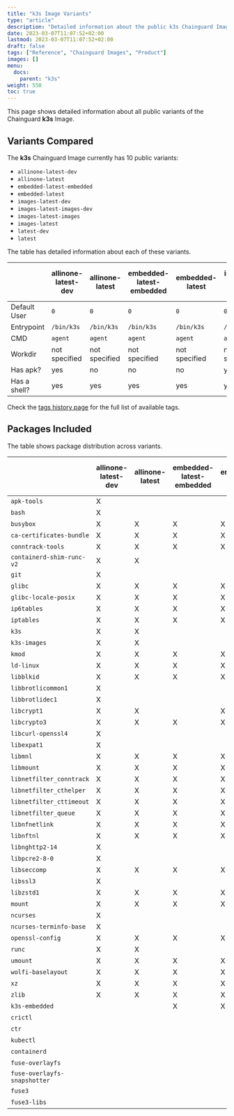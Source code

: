 ```yaml
---
title: "k3s Image Variants"
type: "article"
description: "Detailed information about the public k3s Chainguard Image variants"
date: 2023-03-07T11:07:52+02:00
lastmod: 2023-03-07T11:07:52+02:00
draft: false
tags: ["Reference", "Chainguard Images", "Product"]
images: []
menu:
  docs:
    parent: "k3s"
weight: 550
toc: true
---
```


This page shows detailed information about all public variants of the Chainguard **k3s** Image.

## Variants Compared
The **k3s** Chainguard Image currently has 10 public variants: 

- `allinone-latest-dev`
- `allinone-latest`
- `embedded-latest-embedded`
- `embedded-latest`
- `images-latest-dev`
- `images-latest-images-dev`
- `images-latest-images`
- `images-latest`
- `latest-dev`
- `latest`

The table has detailed information about each of these variants.

|              | allinone-latest-dev | allinone-latest | embedded-latest-embedded | embedded-latest | images-latest-dev | images-latest-images-dev | images-latest-images | images-latest | latest-dev    | latest        |
|--------------|---------------------|-----------------|--------------------------|-----------------|-------------------|--------------------------|----------------------|---------------|---------------|---------------|
| Default User | `0`                 | `0`             | `0`                      | `0`             | `0`               | `0`                      | `0`                  | `0`           | `0`           | `0`           |
| Entrypoint   | `/bin/k3s`          | `/bin/k3s`      | `/bin/k3s`               | `/bin/k3s`      | `/bin/k3s`        | `/bin/k3s`               | `/bin/k3s`           | `/bin/k3s`    | `/bin/k3s`    | `/bin/k3s`    |
| CMD          | `agent`             | `agent`         | `agent`                  | `agent`         | `agent`           | `agent`                  | `agent`              | `agent`       | `agent`       | `agent`       |
| Workdir      | not specified       | not specified   | not specified            | not specified   | not specified     | not specified            | not specified        | not specified | not specified | not specified |
| Has apk?     | yes                 | no              | no                       | no              | yes               | yes                      | no                   | no            | yes           | no            |
| Has a shell? | yes                 | yes             | yes                      | yes             | yes               | yes                      | yes                  | yes           | yes           | yes           |

Check the [tags history page](/chainguard/chainguard-images/reference/k3s/tags_history/) for the full list of available tags.

## Packages Included
The table shows package distribution across variants.

|                              | allinone-latest-dev | allinone-latest | embedded-latest-embedded | embedded-latest | images-latest-dev | images-latest-images-dev | images-latest-images | images-latest | latest-dev | latest |
|------------------------------|---------------------|-----------------|--------------------------|-----------------|-------------------|--------------------------|----------------------|---------------|------------|--------|
| `apk-tools`                  | X                   |                 |                          |                 | X                 | X                        |                      |               | X          |        |
| `bash`                       | X                   |                 |                          |                 | X                 | X                        |                      |               | X          |        |
| `busybox`                    | X                   | X               | X                        | X               | X                 | X                        | X                    | X             | X          | X      |
| `ca-certificates-bundle`     | X                   | X               | X                        | X               | X                 | X                        | X                    | X             | X          | X      |
| `conntrack-tools`            | X                   | X               | X                        | X               | X                 | X                        | X                    | X             | X          | X      |
| `containerd-shim-runc-v2`    | X                   | X               |                          |                 | X                 |                          |                      | X             | X          | X      |
| `git`                        | X                   |                 |                          |                 | X                 | X                        |                      |               | X          |        |
| `glibc`                      | X                   | X               | X                        | X               | X                 | X                        | X                    | X             | X          | X      |
| `glibc-locale-posix`         | X                   | X               | X                        | X               | X                 | X                        | X                    | X             | X          | X      |
| `ip6tables`                  | X                   | X               | X                        | X               | X                 | X                        | X                    | X             | X          | X      |
| `iptables`                   | X                   | X               | X                        | X               | X                 | X                        | X                    | X             | X          | X      |
| `k3s`                        | X                   | X               |                          |                 | X                 | X                        | X                    | X             | X          | X      |
| `k3s-images`                 | X                   | X               |                          |                 | X                 | X                        | X                    | X             |            |        |
| `kmod`                       | X                   | X               | X                        | X               | X                 | X                        | X                    | X             | X          | X      |
| `ld-linux`                   | X                   | X               | X                        | X               | X                 | X                        | X                    | X             | X          | X      |
| `libblkid`                   | X                   | X               | X                        | X               | X                 | X                        | X                    | X             | X          | X      |
| `libbrotlicommon1`           | X                   |                 |                          |                 | X                 | X                        |                      |               | X          |        |
| `libbrotlidec1`              | X                   |                 |                          |                 | X                 | X                        |                      |               | X          |        |
| `libcrypt1`                  | X                   | X               |                          | X               | X                 |                          |                      | X             | X          | X      |
| `libcrypto3`                 | X                   | X               | X                        | X               | X                 | X                        | X                    | X             | X          | X      |
| `libcurl-openssl4`           | X                   |                 |                          |                 | X                 | X                        |                      |               | X          |        |
| `libexpat1`                  | X                   |                 |                          |                 | X                 | X                        |                      |               | X          |        |
| `libmnl`                     | X                   | X               | X                        | X               | X                 | X                        | X                    | X             | X          | X      |
| `libmount`                   | X                   | X               | X                        | X               | X                 | X                        | X                    | X             | X          | X      |
| `libnetfilter_conntrack`     | X                   | X               | X                        | X               | X                 | X                        | X                    | X             | X          | X      |
| `libnetfilter_cthelper`      | X                   | X               | X                        | X               | X                 | X                        | X                    | X             | X          | X      |
| `libnetfilter_cttimeout`     | X                   | X               | X                        | X               | X                 | X                        | X                    | X             | X          | X      |
| `libnetfilter_queue`         | X                   | X               | X                        | X               | X                 | X                        | X                    | X             | X          | X      |
| `libnfnetlink`               | X                   | X               | X                        | X               | X                 | X                        | X                    | X             | X          | X      |
| `libnftnl`                   | X                   | X               | X                        | X               | X                 | X                        | X                    | X             | X          | X      |
| `libnghttp2-14`              | X                   |                 |                          |                 | X                 | X                        |                      |               | X          |        |
| `libpcre2-8-0`               | X                   |                 |                          |                 | X                 | X                        |                      |               | X          |        |
| `libseccomp`                 | X                   | X               | X                        | X               | X                 | X                        | X                    | X             | X          | X      |
| `libssl3`                    | X                   |                 |                          |                 | X                 | X                        |                      |               | X          |        |
| `libzstd1`                   | X                   | X               | X                        | X               | X                 | X                        | X                    | X             | X          | X      |
| `mount`                      | X                   | X               | X                        | X               | X                 | X                        | X                    | X             | X          | X      |
| `ncurses`                    | X                   |                 |                          |                 | X                 | X                        |                      |               | X          |        |
| `ncurses-terminfo-base`      | X                   |                 |                          |                 | X                 | X                        |                      |               | X          |        |
| `openssl-config`             | X                   | X               | X                        | X               | X                 | X                        | X                    | X             | X          | X      |
| `runc`                       | X                   | X               |                          |                 | X                 | X                        | X                    | X             | X          | X      |
| `umount`                     | X                   | X               | X                        | X               | X                 | X                        | X                    | X             | X          | X      |
| `wolfi-baselayout`           | X                   | X               | X                        | X               | X                 | X                        | X                    | X             | X          | X      |
| `xz`                         | X                   | X               | X                        | X               | X                 | X                        | X                    | X             | X          | X      |
| `zlib`                       | X                   | X               | X                        | X               | X                 | X                        | X                    | X             | X          | X      |
| `k3s-embedded`               |                     |                 | X                        | X               |                   |                          |                      |               |            |        |
| `crictl`                     |                     |                 |                          |                 | X                 | X                        |                      |               |            |        |
| `ctr`                        |                     |                 |                          |                 | X                 | X                        |                      |               |            |        |
| `kubectl`                    |                     |                 |                          |                 | X                 | X                        |                      |               |            |        |
| `containerd`                 |                     |                 |                          |                 |                   | X                        | X                    |               |            |        |
| `fuse-overlayfs`             |                     |                 |                          |                 |                   |                          |                      |               | X          | X      |
| `fuse-overlayfs-snapshotter` |                     |                 |                          |                 |                   |                          |                      |               | X          | X      |
| `fuse3`                      |                     |                 |                          |                 |                   |                          |                      |               | X          | X      |
| `fuse3-libs`                 |                     |                 |                          |                 |                   |                          |                      |               | X          | X      |
